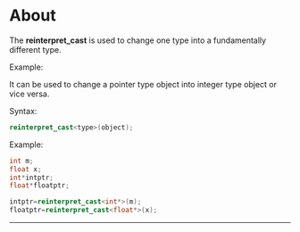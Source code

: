 # About

The **reinterpret_cast** is used to change one type into a fundamentally different type.

Example:

It can be used to change a pointer type object into integer type object or vice versa.

Syntax:

```c++
reinterpret_cast<type>(object);
```

Example:

```c++
int m;
float x;
int*intptr;
float*floatptr;

intptr=reinterpret_cast<int*>(m);
floatptr=reinterpret_cast<float*>(x);
```

---
